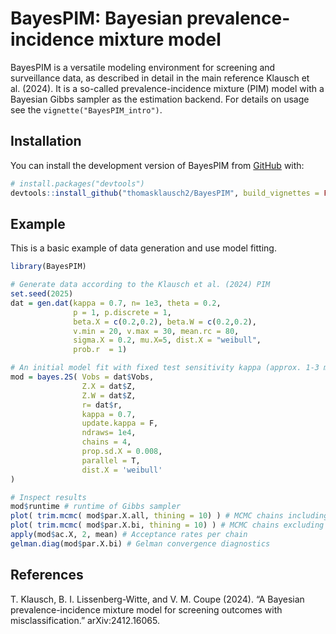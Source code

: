 
# BayesPIM: Bayesian prevalence-incidence mixture model

<!-- badges: start -->
<!-- badges: end -->

BayesPIM is a versatile modeling environment for screening and
surveillance data, as described in detail in the main reference Klausch
et al. (2024). It is a so-called prevalence-incidence mixture (PIM)
model with a Bayesian Gibbs sampler as the estimation backend. For
details on usage see the `vignette("BayesPIM_intro")`.

## Installation

You can install the development version of BayesPIM from
[GitHub](https://github.com/) with:

``` r
# install.packages("devtools")
devtools::install_github("thomasklausch2/BayesPIM", build_vignettes = FALSE)
```

## Example

This is a basic example of data generation and use model fitting.

``` r
library(BayesPIM)

# Generate data according to the Klausch et al. (2024) PIM
set.seed(2025)
dat = gen.dat(kappa = 0.7, n= 1e3, theta = 0.2,
              p = 1, p.discrete = 1,
              beta.X = c(0.2,0.2), beta.W = c(0.2,0.2),
              v.min = 20, v.max = 30, mean.rc = 80,
              sigma.X = 0.2, mu.X=5, dist.X = "weibull",
              prob.r  = 1)

# An initial model fit with fixed test sensitivity kappa (approx. 1-3 minutes, depending on machine)
mod = bayes.2S( Vobs = dat$Vobs,
                Z.X = dat$Z,
                Z.W = dat$Z,
                r= dat$r,
                kappa = 0.7,
                update.kappa = F,
                ndraws= 1e4,
                chains = 4,
                prop.sd.X = 0.008,
                parallel = T,
                dist.X = 'weibull'
)

# Inspect results
mod$runtime # runtime of Gibbs sampler
plot( trim.mcmc( mod$par.X.all, thining = 10) ) # MCMC chains including burn-in
plot( trim.mcmc( mod$par.X.bi, thining = 10) ) # MCMC chains excluding burn-in
apply(mod$ac.X, 2, mean) # Acceptance rates per chain
gelman.diag(mod$par.X.bi) # Gelman convergence diagnostics
```

## References

T. Klausch, B. I. Lissenberg-Witte, and V. M. Coupe (2024). “A Bayesian
prevalence-incidence mixture model for screening outcomes with
misclassification.” arXiv:2412.16065.
